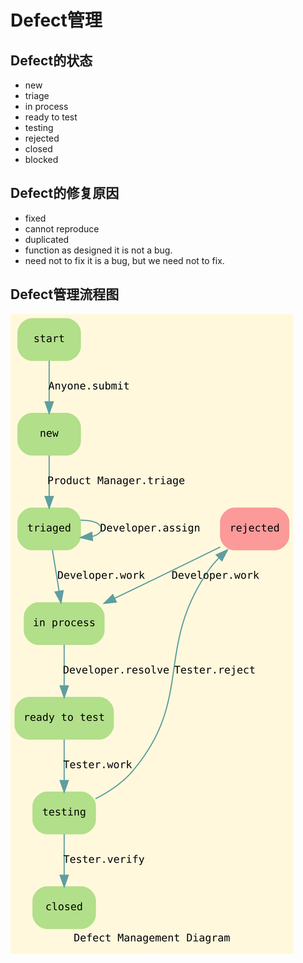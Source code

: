 # Defect管理

## Defect的状态

- new
- triage
- in process
- ready to test
- testing
- rejected
- closed
- blocked

## Defect的修复原因

- fixed
- cannot reproduce
- duplicated
- function as designed
  it is not a bug.
- need not to fix
  it is a bug, but we need not to fix.

## Defect管理流程图
![Process Defect Management](src/Process-Defect-Management.svg)
